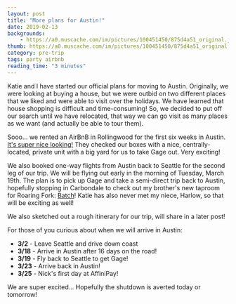 ```yaml
---
layout: post
title: "More plans for Austin!"
date: 2019-02-13
backgrounds:
    - https://a0.muscache.com/im/pictures/100451450/875d4a51_original.jpg?aki_policy=xx_large
thumb: https://a0.muscache.com/im/pictures/100451450/875d4a51_original.jpg?aki_policy=profile_x_medium
category: pre-trip
tags: party airbnb
reading_time: "3 minutes"
---
```


Katie and I have started our official plans for moving to Austin.
Originally, we were looking at buying a house, but we were
outbid on two different places that we liked and were able to
visit over the holidays. We have learned that
house shopping is difficult and time-consuming!
So, we decided to put off our search until we have relocated,
that way we can go visit as many places as we want (and
actually be able to tour them).

Sooo... we rented an AirBnB in Rollingwood for the first six weeks in Austin.
[It's super nice looking!](https://www.airbnb.com/rooms/7839215?guests=1&adults=1)
They checked our boxes with a nice, centrally-located, private unit with a big yard for us
to take Gage out. Very exciting!

We also booked one-way flights from Austin back to Seattle for the
second leg of our trip. We will be flying out early in the morning
of Tuesday, March 19th. The plan is to pick up Gage and take a semi-direct
trip back to Austin, hopefully stopping in Carbondale to check out
my brother's new taproom for Roaring Fork:
[Batch](https://www.yelp.com/biz/batch-carbondale?osq=batch)!
Katie has also never met my niece, Harlow, so that will be exciting as well!

We also sketched out a rough itinerary for our trip, will share in a later post!

For those of you curious about when we will arrive in Austin:

* **3/2** - Leave Seattle and drive down coast
* **3/18** - Arrive in Austin after 16 days on the road!
* **3/19** - Fly back to Seattle to get Gage!
* **3/23** - Arrive back in Austin!
* **3/25** - Nick's first day at AffiniPay!

We are super excited... Hopefully the shutdown is averted today or tomorrow!
